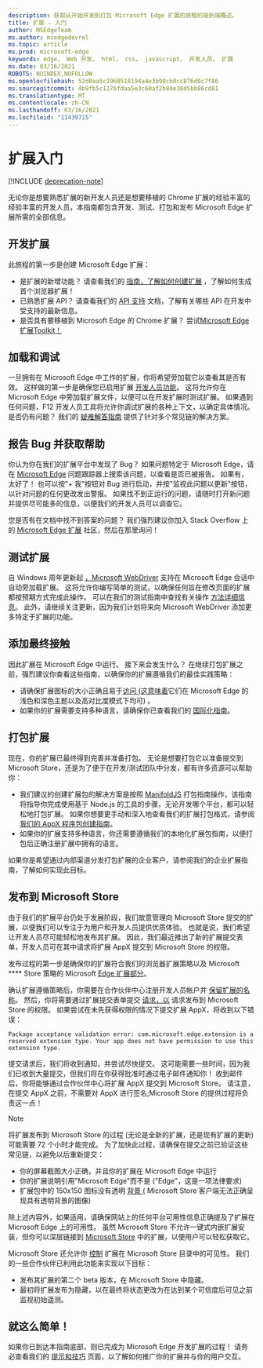 ```yaml
---
description: 获取从开始开发到打包 Microsoft Edge 扩展的旅程的端到端概述。
title: 扩展 - 入门
author: MSEdgeTeam
ms.author: msedgedevrel
ms.topic: article
ms.prod: microsoft-edge
keywords: edge， Web 开发， html， css， javascript， 开发人员， 扩展
ms.date: 03/16/2021
ROBOTS: NOINDEX,NOFOLLOW
ms.openlocfilehash: 52d0aa5c1968518194a4e3b90cb0cc876d0c7f86
ms.sourcegitcommit: 4b9fb5c1176fdaa5e3c60af2b84e38d5bb86cd81
ms.translationtype: MT
ms.contentlocale: zh-CN
ms.lasthandoff: 03/16/2021
ms.locfileid: "11439715"
---
```

# <a name="getting-started-with-extensions"></a>扩展入门  

[!INCLUDE [deprecation-note](includes/deprecation-note.md)]  

无论你是想要熟悉扩展的新开发人员还是想要移植的 Chrome 扩展的经验丰富的经验丰富的开发人员，本指南都包含开发、测试、打包和发布 Microsoft Edge 扩展所需的全部信息。 

## <a name="developing-an-extension"></a>开发扩展

此旅程的第一步是创建 Microsoft Edge 扩展： 
- 是扩展的新增功能？ 请查看我们的 [指南，了解如何创建扩展](./guides/creating-an-extension.md) ，了解如何生成首个浏览器扩展！ 
- 已熟悉扩展 API？ 请查看我们的 [API 支持](./api-support.md) 文档，了解有关哪些 API 在开发中受支持的最新信息。 
- 是否具有要移植到 Microsoft Edge 的 Chrome 扩展？ 尝试[Microsoft Edge 扩展Toolkit！](./guides/porting-chrome-extensions.md)

## <a name="loading-and-debugging"></a>加载和调试

一旦拥有在 Microsoft Edge 中工作的扩展，你将希望旁加载它以查看其是否有效。 这样做的第一步是确保您已启用扩展 [开发人员功能](./guides/adding-and-removing-extensions.md)。 这将允许你在 Microsoft Edge 中旁加载扩展文件，以便可以在开发扩展时测试扩展。 如果遇到任何问题，F12 开发人员工具将允许你调试扩展的各种上下文[](./guides/debugging-extensions.md)，以确定具体情况。 是否仍有问题？ 我们的 [疑难解答指南](./troubleshooting.md) 提供了针对多个常见链的解决方案。 

## <a name="reporting-bugs-and-getting-help"></a>报告 Bug 并获取帮助

你认为你在我们的扩展平台中发现了 Bug？ 如果问题特定于 Microsoft Edge，请在 [Microsoft Edge](https://developer.microsoft.com/microsoft-edge/platform/issues/) 问题跟踪器上搜索该问题，以查看是否已被报告。 如果有，太好了！ 也可以按"+ 我"按钮对 Bug 进行启动，并按"监视此问题以更新"按钮，以针对问题的任何更改发出警报。 如果找不到正运行的问题，请随时打开新问题并提供尽可能多的信息，以便我们的开发人员可以调查它。 

<!--Are we missing an API that your extension needs to work properly? If so, [we're always listening on UserVoice](https://wpdev.uservoice.com/forums/257854-microsoft-edge-developer/category/87962-extensions). Feel free to upvote your API if it already exists, or to create a new feedback item so that other developers can upvote it too! -->  

您是否有在文档中找不到答案的问题？ 我们强烈建议你加入 Stack Overflow 上的 [Microsoft Edge 扩展](https://stackoverflow.com/questions/tagged/microsoft-edge-extension) 社区，然后在那里询问！

## <a name="testing-your-extension"></a>测试扩展

自 Windows 周年更新起 [，Microsoft WebDriver](../webdriver/index.md) 支持在 Microsoft Edge 会话中自动旁加载扩展。 这将允许你编写简单的测试，以确保任何旨在修改页面的扩展都按预期方式完成此操作。 可以在我们的测试指南中查找有关操作 [方法详细信息](./guides/packaging/creating-and-testing-extension-packages.md#automated-testing-with-webdriver)。 此外，请继续关注更新，因为我们计划将来向 Microsoft WebDriver 添加更多特定于扩展的功能。

## <a name="adding-the-final-touches"></a>添加最终接触

因此扩展在 Microsoft Edge 中运行。 接下来会发生什么？ 在继续打包扩展之前，强烈建议你查看这些指南，以确保你的扩展遵循我们的最佳实践策略： 
- 请确保扩展图标的大小正确且[](./guides/design.md)易于[访问 (这意味着](./guides/accessibility.md)它们在 Microsoft Edge 的浅色和深色主题以及高对比度模式下均可) 。 
- 如果你的扩展需要支持多种语言，请确保你已查看我们的 [国际化指南](./guides/internationalization.md)。 

## <a name="packaging-an-extension"></a>打包扩展

现在，你的扩展已最终得到完善并准备打包。 无论是想要打包它以准备提交到 Microsoft Store，还是为了便于在开发/测试团队中分发，都有许多资源可以帮助你： 

- 我们建议的创建扩展包的解决方案是按照 [ManifoldJS](./guides/packaging/using-manifoldjs-to-package-extensions.md) 打包指南操作，该指南将指导你完成使用基于 Node.js 的工具的步骤，无论开发哪个平台，都可以轻松地打包扩展。 如果你想要更手动和深入地查看我们的扩展打包格式，请参阅 [我们的 AppX 程序包创建指南](./guides/packaging/creating-and-testing-extension-packages.md#preparing-the-submission-folder)。 
- 如果你的扩展支持多种语言，你还需要遵循我们的本地化扩展包指南，以便打包[](./guides/packaging/localizing-extension-packages.md)后正确注册扩展中拥有的语言。 

如果你是希望通过内部渠道分发打包扩展的企业客户，请参阅我们的企业扩展指南，了解如何实现此目标。 [](./extensions-for-enterprise.md)  

## <a name="publishing-to-the-microsoft-store"></a>发布到 Microsoft Store

由于我们的扩展平台仍处于发展阶段，我们故意管理向 Microsoft Store 提交的扩展，以便我们可以专注于为用户和开发人员提供优质体验。 也就是说，我们希望让开发人员尽可能轻松地发布其扩展。 因此，我们最近推出了新的扩展提交表单，[](https://aka.ms/extension-request)开发人员可在其中请求将扩展 AppX 提交到 Microsoft Store 的权限。
 
发布过程的第一步是确保你的扩展符合我们的浏览器扩展策略以及 Microsoft **** Store 策略的 Microsoft [Edge 扩展部分](https://msdn.microsoft.com/library/windows/apps/dn764944.aspx#pol_10_12)。  

<!--  The first step of the publishing process is to make sure your extension conforms to our [browser extension policy](./microsoft-browser-extension-policy.md) as well as the [Microsoft Edge extensions section of the Microsoft Store Policies](https://msdn.microsoft.com/library/windows/apps/dn764944.aspx#pol_10_12).  -->  

确认扩展遵循策略后，你需要在合作伙伴中心注册开发人员帐户并 [保留扩展的名称](./guides/packaging/extensions-in-the-windows-dev-center.md)。 然后，你将需要通过扩展提交表单提交 [请求，以](https://aka.ms/extension-request) 请求发布到 Microsoft Store 的权限。 如果尝试在未先获得权限的情况下提交扩展 AppX，将收到以下错误：

```text
Package acceptance validation error: com.microsoft.edge.extension is a reserved extension type. Your app does not have permission to use this extension type.
```  

提交请求后，我们将收到通知，并尝试尽快提交。 这可能需要一些时间，因为我们已收到大量提交，但我们将在你获得批准时通过电子邮件通知你！ 收到邮件后，你将能够通过合作伙伴中心将扩展 AppX 提交到 Microsoft Store。 请注意，在提交 AppX 之前，不需要对 AppX 进行签名;Microsoft Store 的提供过程将负责这一点！
 
> [!NOTE]
> 将扩展发布到 Microsoft Store 的过程 (无论是全新的扩展，还是现有扩展的更新) 可能需要 72 个小时才能完成。 为了加快此过程，请确保在提交之前已验证这些常见链，以避免以后重新提交： 
> - 你的屏幕截图大小正确，并且你的扩展在 Microsoft Edge 中运行 
> - 你的扩展说明引用"Microsoft Edge"而不是 ("Edge"，这是一项法律要求)  
> - 扩展包中的 150x150 图标没有透明 [背景 (](./guides/design.md#microsoft-store-icon) Microsoft Store 客户端无法正确呈现具有透明背景的图像)  

除上述内容外，如果适用，请确保网站上的任何平台可用性信息正确提及了扩展在 Microsoft Edge 上的可用性。 虽然 Microsoft Store 不允许一键式内嵌扩展安装，但你可以深层链接到 [Microsoft Store](./tips-and-tricks.md#get-a-direct-link-to-your-extension-in-the-microsoft-store) 中的扩展，以便用户可以轻松获取它。 

Microsoft Store 还允许你 [控制](https://blogs.windows.com/buildingapps/2015/09/10/managing-hidden-apps-beta-apps-and-visibility-of-in-app-purchases-in-dev-center/) 扩展在 Microsoft Store 目录中的可见性。 我们的一些合作伙伴已利用此功能来实现以下目标： 
- 发布其扩展的第二个 beta 版本，在 Microsoft Store 中隐藏。
- 最初将扩展发布为隐藏，以在最终将状态更改为在达到某个可信度后可见之前监视初始遥测。

## <a name="thats-it"></a>就这么简单！

如果你已到达本指南底部，则已完成为 Microsoft Edge 开发扩展的过程！ 请务必查看我们的 [提示和技巧](./tips-and-tricks.md) 页面，以了解如何推广你的扩展并与你的用户交互。
